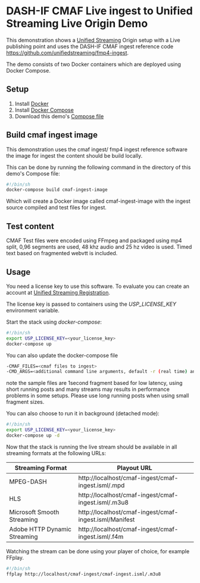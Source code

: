 # DASH-IF CMAF Live ingest to Unified Streaming Live Origin Demo

This demonstration shows a [Unified Streaming](http://www.unified-streaming.com/products/unified-origin) Origin setup with a Live publishing point and uses the DASH-IF CMAF ingest reference code https://github.com/unifiedstreaming/fmp4-ingest.

The demo consists of two Docker containers which are deployed using Docker Compose.


## Setup

1. Install [Docker](http://docker.io)
2. Install [Docker Compose](http://docs.docker.com/compose/install/)
3. Download this demo's [Compose file](https://github.com/unifiedstreaming/cmaf-ingest-demo/blob/master/docker-compose.yaml)


## Build cmaf ingest image

This demonstration uses the cmaf ingest/ fmp4 ingest reference software the image for ingest the content should be build locally.

This can be done by running the following command in the directory of this demo's Compose file:

```bash
#!/bin/sh
docker-compose build cmaf-ingest-image
```

Which will create a Docker image called cmaf-ingest-image with the ingest source compiled and test files for ingest.

## Test content 

CMAF Test files were encoded using FFmpeg and packaged using mp4 split, 0,96 segments are used, 48 khz audio and 25 hz video 
is used. Timed text based on fragmented webvtt is included.

## Usage

You need a license key to use this software. To evaluate you can create an account at [Unified Streaming Registration](https://private.unified-streaming.com/register/).

The license key is passed to containers using the *USP_LICENSE_KEY* environment variable.

Start the stack using *docker-compose*:

```bash
#!/bin/sh
export USP_LICENSE_KEY=<your_license_key>
docker-compose up
```


You can also update the docker-compose file

```bash
-CMAF_FILES=<cmaf files to ingest>
-CMD_ARGS=<additional command line arguments, default -r (real time) and --chunked for chunked long running posts>
```

note the sample files are 1second fragment based for low latency, using short running posts and many 
streams may results in performance problems in some setups. Please use long running posts when 
using small fragment sizes.

You can also choose to run it in background (detached mode):

```bash
#!/bin/sh
export USP_LICENSE_KEY=<your_license_key>
docker-compose up -d
```



Now that the stack is running the live stream should be available in all streaming formats at the following URLs:

| Streaming Format | Playout URL |
|------------------|-------------|
| MPEG-DASH | http://localhost/cmaf-ingest/cmaf-ingest.isml/.mpd |
| HLS | http://localhost/cmaf-ingest/cmaf-ingest.isml/.m3u8 |
| Microsoft Smooth Streaming | http://localhost/cmaf-ingest/cmaf-ingest.isml/Manifest |
| Adobe HTTP Dynamic Streaming | http://localhost/cmaf-ingest/cmaf-ingest.isml/.f4m |


Watching the stream can be done using your player of choice, for example FFplay.

```bash
#!/bin/sh
ffplay http://localhost/cmaf-ingest/cmaf-ingest.isml/.m3u8
```

